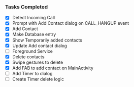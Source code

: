 ### Tasks Completed

- [x] Detect Incoming Call
- [x] Prompt with Add Contact dialog on CALL_HANGUP event
- [x] Add Contact
- [x] Make Database entry
- [x] Show Temporarily added contacts
- [x] Update Add contact dialog
- [ ] Foreground Service
- [x] Delete contacts
- [x] Swipe gestures to delete
- [x] Add FAB to add contact on MainActivity
- [ ] Add Timer to dialog
- [ ] Create Timer delete logic
